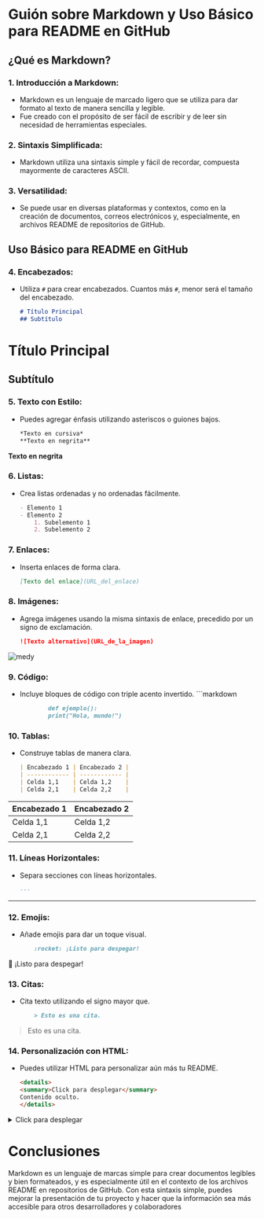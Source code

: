# Guión sobre Markdown y Uso Básico para README en GitHub

## ¿Qué es Markdown?

### 1. Introducción a Markdown:
- Markdown es un lenguaje de marcado ligero que se utiliza para dar formato al texto de manera sencilla y legible.
- Fue creado con el propósito de ser fácil de escribir y de leer sin necesidad de herramientas especiales.

### 2. Sintaxis Simplificada:
- Markdown utiliza una sintaxis simple y fácil de recordar, compuesta mayormente de caracteres ASCII.

### 3. Versatilidad:
- Se puede usar en diversas plataformas y contextos, como en la creación de documentos, correos electrónicos y, especialmente, en archivos README de repositorios de GitHub.

## Uso Básico para README en GitHub

### 4. Encabezados:
- Utiliza `#` para crear encabezados. Cuantos más `#`, menor será el tamaño del encabezado.
   ```markdown
   # Título Principal
   ## Subtítulo
# Título Principal
## Subtítulo
### 5. Texto con Estilo:
- Puedes agregar énfasis utilizando asteriscos o guiones bajos.
    ```markdown
    *Texto en cursiva*
    **Texto en negrita**
**Texto en negrita**
### 6. Listas:
- Crea listas ordenadas y no ordenadas fácilmente.
    ```markdown
    - Elemento 1
    - Elemento 2
        1. Subelemento 1
        2. Subelemento 2
### 7. Enlaces:
- Inserta enlaces de forma clara.
    ```markdown
    [Texto del enlace](URL_del_enlace)
### 8. Imágenes:
- Agrega imágenes usando la misma sintaxis de enlace, precedido por un signo de exclamación.
    ```markdown
    ![Texto alternativo](URL_de_la_imagen)
![medy](imagenes/medy.png)
### 9. Código:
- Incluye bloques de código con triple acento invertido. ```markdown
    ```markdown
            def ejemplo():
            print("Hola, mundo!")
### 10. Tablas:
- Construye tablas de manera clara.
    ```markdown
    | Encabezado 1 | Encabezado 2 |
    | ------------ | ------------ |
    | Celda 1,1    | Celda 1,2    |
    | Celda 2,1    | Celda 2,2    |
| Encabezado 1 | Encabezado 2 |
| ------------ | ------------ |
| Celda 1,1    | Celda 1,2    |
| Celda 2,1    | Celda 2,2    |
### 11. Líneas Horizontales:
- Separa secciones con líneas horizontales.
    ```markdown
    ---
---
### 12. Emojis:
- Añade emojis para dar un toque visual.
    ```markdown 
        :rocket: ¡Listo para despegar!
:rocket: ¡Listo para despegar!
### 13. Citas:
- Cita texto utilizando el signo mayor que.
    ```markdown
    	> Esto es una cita.
> Esto es una cita.

### 14. Personalización con HTML:
- Puedes utilizar HTML para personalizar aún más tu README.
    ```markdown
    <details>
    <summary>Click para desplegar</summary>
    Contenido oculto.
    </details>
<details>
    <summary>Click para desplegar</summary>
    Contenido oculto.
    </details>


# Conclusiones
Markdown es un lenguaje de marcas simple para crear documentos legibles y bien formateados, y es especialmente útil en el contexto de los archivos README en repositorios de GitHub. Con esta sintaxis simple, puedes mejorar la presentación de tu proyecto y hacer que la información sea más accesible para otros desarrolladores y colaboradores
